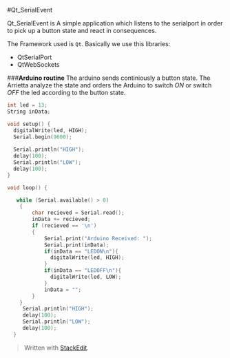 
#Qt_SerialEvent

Qt_SerialEvent is A simple application which listens to the serialport in order to pick up a button state and react in consequences. 

The Framework used is `Qt`. 
Basically we use this libraries:
*  QtSerialPort
*  QtWebSockets

###**Arduino routine**
The arduino sends continiously a button state.
The Arrietta analyze the state and orders the Arduino to switch _ON_ or switch _OFF_ the led according to the button state.

```C
int led = 13;
String inData;

void setup() {
  digitalWrite(led, HIGH);
  Serial.begin(9600);
  
  Serial.println("HIGH");
  delay(100);
  Serial.println("LOW");
  delay(100);
}

void loop() {

   while (Serial.available() > 0)
    {
        char recieved = Serial.read();
        inData += recieved; 
        if (recieved == '\n')
        {
            Serial.print("Arduino Received: ");
            Serial.print(inData);
            if(inData == "LEDON\n"){
              digitalWrite(led, HIGH);
            }  
            if(inData == "LEDOFF\n"){
              digitalWrite(led, LOW);
            }
            inData = "";
        }
    }
     Serial.println("HIGH");
     delay(100);
     Serial.println("LOW");
     delay(100);
  }

```

> Written with [StackEdit](https://stackedit.io/).
